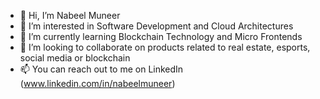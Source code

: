 - 👋  Hi, I’m Nabeel Muneer
- 👀  I’m interested in Software Development and Cloud Architectures
- 🌱  I’m currently learning Blockchain Technology and Micro Frontends
- 💞️  I’m looking to collaborate on products related to real estate, esports, social media or blockchain
- 📫  You can reach out to me on LinkedIn (www.linkedin.com/in/nabeelmuneer)

<!---
nabqazi/nabqazi is a ✨ special ✨ repository because its `README.md` (this file) appears on your GitHub profile.
You can click the Preview link to take a look at your changes.
--->
